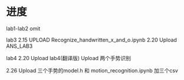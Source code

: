 # 进度

lab1-lab2
omit

lab3
2.15 UPLOAD Recognize_handwritten_x_and_o.ipynb
2.20 Upload ANS_LAB3

lab4
2.20 Upload lab4(翻译版)
     Upload 两个手势识别


2.26 Upload 三个手势的model.h 和 motion_recognition.ipynb 加三个csv

